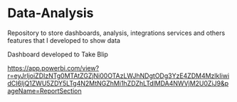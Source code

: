 # Data-Analysis
Repository to store dashboards, analysis, integrations services and others features that I developed to show data 

Dashboard developed to Take Blip

https://app.powerbi.com/view?r=eyJrIjoiZDIzNTg0MTAtZGZjNi00OTAzLWJhNDgtODg3YzE4ZDM4MzlkIiwidCI6IjQ1ZWU5ZDY5LTg4N2MtNGZhMi1hZDZhLTdlMDA4NWVjM2U0ZiJ9&pageName=ReportSection
